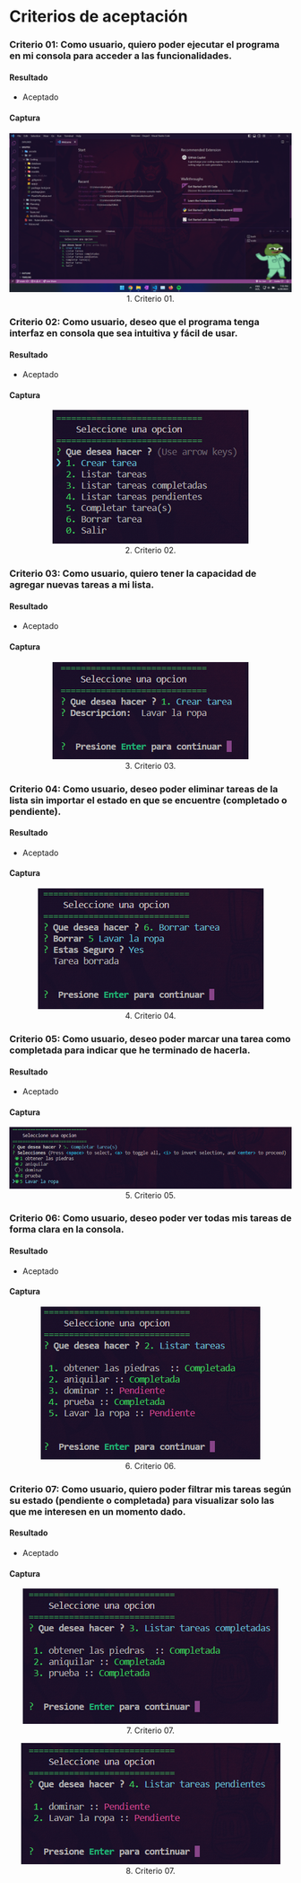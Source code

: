 # Criterios de aceptación
### Criterio 01: Como usuario, quiero poder ejecutar el programa en mi consola para acceder a las funcionalidades.
#### Resultado
- Aceptado
#### Captura
<p align="center">
  <img src="image/Criterio01.png" /><br />
  1. Criterio 01.
</p>


### Criterio 02: Como usuario, deseo que el programa tenga interfaz en consola que sea intuitiva y fácil de usar.
#### Resultado
- Aceptado
#### Captura
<p align="center">
  <img src="image/Criterio02.png" /><br />
  2. Criterio 02.
</p>


### Criterio 03: Como usuario, quiero tener la capacidad de agregar nuevas tareas a mi lista.
#### Resultado
- Aceptado
#### Captura
<p align="center">
  <img src="image/Criterio03.png" /><br />
  3. Criterio 03.
</p>

### Criterio 04: Como usuario, deseo poder eliminar tareas de la lista sin importar el estado en que se encuentre (completado o pendiente).
#### Resultado
- Aceptado
#### Captura
<p align="center">
  <img src="image/Criterio04.png" /><br />
  4. Criterio 04.
</p>

### Criterio 05: Como usuario, deseo poder marcar una tarea como completada para indicar que he terminado de hacerla.
#### Resultado
- Aceptado
#### Captura
<p align="center">
  <img src="image/Criterio05.png" /><br />
  5. Criterio 05.
</p>

### Criterio 06: Como usuario, deseo poder ver todas mis tareas de forma clara en la consola.
#### Resultado
- Aceptado
#### Captura
<p align="center">
  <img src="image/Criterio06.png" /><br />
  6. Criterio 06.
</p>


### Criterio 07: Como usuario, quiero poder filtrar mis tareas según su estado (pendiente o completada) para visualizar solo las que me interesen en un momento dado.
#### Resultado
- Aceptado
#### Captura
<p align="center">
  <img src="image/Criterio07_1.png" /><br />
  7. Criterio 07.
</p>
<p align="center">
  <img src="image/Criterio07_2.png" /><br />
  8. Criterio 07.
</p>